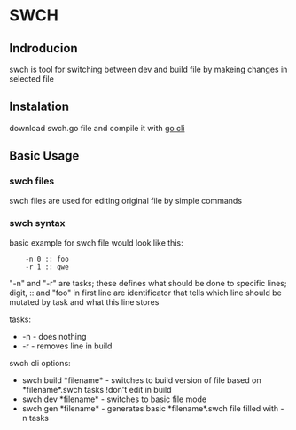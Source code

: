 # SWCH

## Indroducion

swch is tool for switching between dev and build file by makeing changes in selected file

## Instalation

download swch.go file and compile it with [go cli](https://golang.org/dl/)

## Basic Usage

### swch files

swch files are used for editing original file by simple commands

### swch syntax
basic example for swch file would look like this:
```log
    -n 0 :: foo
    -r 1 :: qwe
```
"-n" and "-r" are tasks; these defines what should be done to specific lines; digit, :: and "foo" in first line are identificator that tells which line should be mutated by task and what this line stores

tasks:
- -n - does nothing
- -r - removes line in build

swch cli options:

- swch build \*filename\* - switches to build version of file based on \*filename\*.swch tasks !don't edit in build 
- swch dev \*filename\* - switches to basic file mode
- swch gen \*filename\* - generates basic \*filename\*.swch file filled with -n tasks
